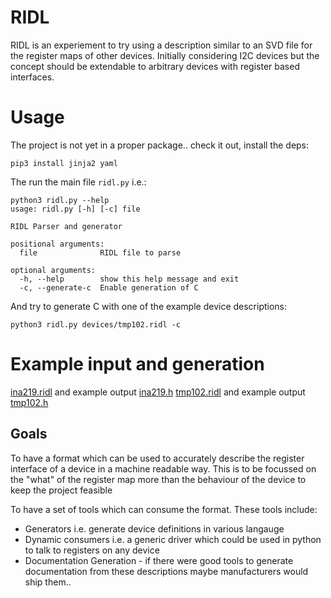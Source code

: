 # RIDL

RIDL is an experiement to try using a description similar to an SVD file for the register
maps of other devices. Initially considering I2C devices but the concept should be extendable
to arbitrary devices with register based interfaces.

# Usage

The project is not yet in a proper package.. check it out, install the deps:

```
pip3 install jinja2 yaml
```

The run the main file `ridl.py` i.e.:

```
python3 ridl.py --help
usage: ridl.py [-h] [-c] file

RIDL Parser and generator

positional arguments:
  file              RIDL file to parse

optional arguments:
  -h, --help        show this help message and exit
  -c, --generate-c  Enable generation of C
```

And try to generate C with one of the example device descriptions:

```
python3 ridl.py devices/tmp102.ridl -c
```

# Example input and generation

[ina219.ridl](devices/ina219.ridl) and example output [ina219.h](gen/ina219.h)
[tmp102.ridl](devices/tmp102.ridl) and example output [tmp102.h](gen/tmp102.h)

## Goals

To have a format which can be used to accurately describe the register interface of a device in a machine
readable way. This is to be focussed on the "what" of the register map more than the behaviour of the device
to keep the project feasible

To have a set of tools which can consume the format. These tools include:

 * Generators i.e. generate device definitions in various langauge
 * Dynamic consumers i.e. a generic driver which could be used in python to talk to registers on any device
 * Documentation Generation - if there were good tools to generate documentation from these descriptions maybe manufacturers would ship them..